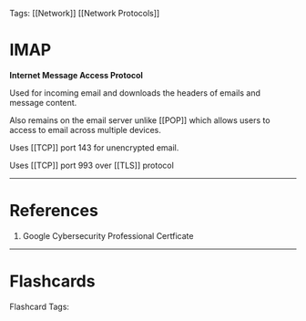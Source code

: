 Tags: [[Network]] [[Network Protocols]]
# IMAP

**Internet Message Access Protocol**

Used for incoming email and downloads the headers of emails and message content.

Also remains on the email server unlike [[POP]] which allows users to access to email across multiple devices.

Uses [[TCP]] port 143 for unencrypted email.

Uses [[TCP]] port 993 over [[TLS]] protocol

---
# References

1. Google Cybersecurity Professional Certficate

---
# Flashcards

Flashcard Tags: 